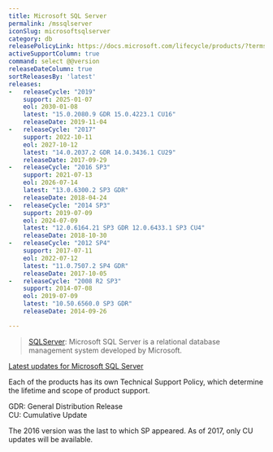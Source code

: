 ```yaml
---
title: Microsoft SQL Server
permalink: /mssqlserver
iconSlug: microsoftsqlserver
category: db
releasePolicyLink: https://docs.microsoft.com/lifecycle/products/?terms=SQL%20Server
activeSupportColumn: true
command: select @@version
releaseDateColumn: true
sortReleasesBy: 'latest'
releases:
-   releaseCycle: "2019"
    support: 2025-01-07
    eol: 2030-01-08
    latest: "15.0.2080.9 GDR 15.0.4223.1 CU16"
    releaseDate: 2019-11-04
-   releaseCycle: "2017"
    support: 2022-10-11
    eol: 2027-10-12
    latest: "14.0.2037.2 GDR 14.0.3436.1 CU29"
    releaseDate: 2017-09-29
-   releaseCycle: "2016 SP3"
    support: 2021-07-13
    eol: 2026-07-14
    latest: "13.0.6300.2 SP3 GDR"
    releaseDate: 2018-04-24
-   releaseCycle: "2014 SP3"
    support: 2019-07-09
    eol: 2024-07-09
    latest: "12.0.6164.21 SP3 GDR 12.0.6433.1 SP3 CU4"
    releaseDate: 2018-10-30
-   releaseCycle: "2012 SP4"
    support: 2017-07-11
    eol: 2022-07-12
    latest: "11.0.7507.2 SP4 GDR"
    releaseDate: 2017-10-05
-   releaseCycle: "2008 R2 SP3"
    support: 2014-07-08
    eol: 2019-07-09
    latest: "10.50.6560.0 SP3 GDR"
    releaseDate: 2014-09-26

---
```


>[SQLServer](https://www.microsoft.com/sql-server/): Microsoft SQL Server is a relational database management system developed by Microsoft.

[Latest updates for Microsoft SQL Server](https://docs.microsoft.com/sql/database-engine/install-windows/latest-updates-for-microsoft-sql-server)

Each of the products has its own Technical Support Policy, which determine the lifetime and scope of product support.

GDR: General Distribution Release  
CU: Cumulative Update

The 2016 version was the last to which SP appeared. As of 2017, only CU updates will be available.
